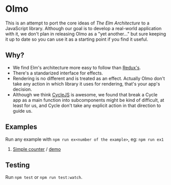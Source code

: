 # Olmo #

This is an attempt to port the core ideas of *The Elm Architecture* to a JavaScript library. Although our goal is to develop a real-world application with it, we don't plan in releasing Olmo as a "yet another..." but sure keeping it up to date so you can use it as a starting point if you find it useful.

## Why? ##

* We find Elm's architecture more easy to follow than [Redux's](https://github.com/rackt/redux/).
* There's a standarized interface for effects.
* Rendering is no different and is treated as an effect. Actually Olmo don't take any action in which library it uses for rendering, that's your app's decision.
* Although we think [CycleJS](http://cycle.js.org/) is awesome, we found that break a Cycle app as a main function into subcomponents might be kind of difficult, at least for us, and Cycle don't take any explicit action in that direction to guide us.

## Examples ##

Run any example with `npm run ex<number of the example>`, eg: `npm run ex1`

1. [Simple counter](https://github.com/kaleidos/olmo/blob/master/examples/01-counter) / [demo](http://kaleidos.github.io/olmo/examples/01-counter/)

## Testing ##

Run `npm test` or `npm run test:watch`.
